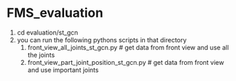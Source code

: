 # FMS_evaluation

1. cd evaluation/st_gcn
1. you can run the following pythons scripts in that directory
    1. front_view_all_joints_st_gcn.py # get data from front view and use all the joints 
    2. front_view_part_joint_position_st_gcn.py # get data from front view and use important joints
